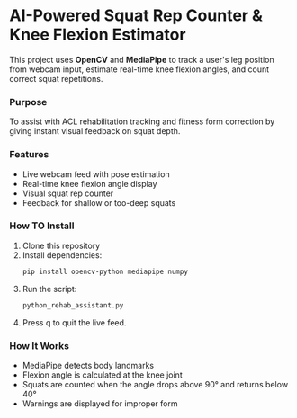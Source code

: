 # AI-Powered Squat Rep Counter & Knee Flexion Estimator

This project uses **OpenCV** and **MediaPipe** to track a user's leg position from webcam input,
estimate real-time knee flexion angles, and count correct squat repetitions.

### Purpose
To assist with ACL rehabilitation tracking and fitness form correction by giving instant visual feedback on squat depth.

### Features
- Live webcam feed with pose estimation
- Real-time knee flexion angle display
- Visual squat rep counter
- Feedback for shallow or too-deep squats

### How TO Install
1. Clone this repository
2. Install dependencies:
   ```bash
   pip install opencv-python mediapipe numpy
3. Run the script:
   ```bash
   python_rehab_assistant.py
5. Press q to quit the live feed.

### How It Works
- MediaPipe detects body landmarks
- Flexion angle is calculated at the knee joint
- Squats are counted when the angle drops above 90° and returns below 40°
- Warnings are displayed for improper form
